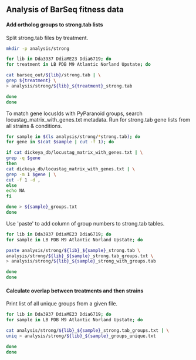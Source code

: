 ## Analysis of BarSeq fitness data

#### Add ortholog groups to strong.tab lists

Split strong.tab files by treatment.  

~~~ bash
mkdir -p analysis/strong

for lib in Dda3937 DdiaME23 Ddia6719; do
for treatment in LB PDB M9 Atlantic Norland Upstate; do

cat barseq_out/${lib}/strong.tab | \
grep ${treatment} \
> analysis/strong/${lib}_${treatment}_strong.tab

done
done
~~~

To match gene locusIds with PyParanoid groups, search locustag\_matrix\_with\_genes.txt metadata.
Run for strong.tab gene lists from all strains & conditions.

~~~ bash
for sample in $(ls analysis/strong/*strong.tab); do
for gene in $(cat $sample | cut -f 1); do

if cat dickeya_db/locustag_matrix_with_genes.txt | \
grep -q $gene
then
cat dickeya_db/locustag_matrix_with_genes.txt | \
grep -m 1 $gene | \
cut -f 1 -d ,
else
echo NA
fi

done > ${sample}_groups.txt
done
~~~

Use 'paste' to add column of group numbers to strong.tab tables.

~~~ bash
for lib in Dda3937 DdiaME23 Ddia6719; do
for sample in LB PDB M9 Atlantic Norland Upstate; do

paste analysis/strong/${lib}_${sample}_strong.tab \
analysis/strong/${lib}_${sample}_strong.tab_groups.txt \
> analysis/strong/${lib}_${sample}_strong_with_groups.tab

done
done
~~~

#### Calculate overlap between treatments and then strains

Print list of all unique groups from a given file.

~~~ bash
for lib in Dda3937 DdiaME23 Ddia6719; do
for sample in LB PDB M9 Atlantic Norland Upstate; do

cat analysis/strong/${lib}_${sample}_strong.tab_groups.txt | \
uniq > analysis/strong/${lib}_${sample}_groups_unique.txt

done
done
~~~